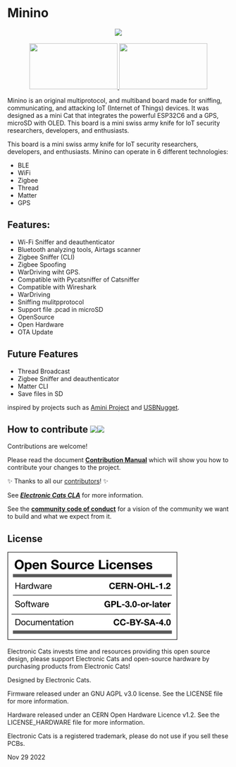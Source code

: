 # Minino


<p align="center">
    <a href="https://github.com/ElectronicCats/Minino/wiki">
        <img src="https://github.com/ElectronicCats/Minino/assets/107638696/ad4bffb2-d428-439c-b691-60add7cfb9af" height=500>
    </a>
</p>


<p align=center>
    <a href="https://electroniccats.com/store/minino/">
        <img src="https://github.com/ElectronicCats/flipper-shields/assets/44976441/0c617467-052b-4ab1-a3b9-ba36e1f55a91" width="200" height="104" />
    </a>
    <a href="https://github.com/ElectronicCats/Minino/wiki">
        <img src="https://github.com/ElectronicCats/flipper-shields/assets/44976441/6aa7f319-3256-442e-a00d-33c8126833ec" width="200" height="104" />
    </a>
</p>



Minino is an original multiprotocol, and multiband board made for sniffing, communicating, and attacking IoT (Internet of Things) devices. It was designed as a mini Cat that integrates the powerful ESP32C6 and a GPS, microSD with OLED. This board is a mini swiss army knife for IoT security researchers, developers, and enthusiasts. 

This board is a mini swiss army knife for IoT security researchers, developers, and enthusiasts. 
Minino can operate in 6 different technologies:
- BLE
- WiFi
- Zigbee
- Thread
- Matter
- GPS

## Features:
- Wi-Fi Sniffer and deauthenticator
- Bluetooth analyzing tools, Airtags scanner
- Zigbee Sniffer (CLI)
- Zigbee Spoofing
- WarDriving wiht GPS.
- Compatible with Pycatsniffer of Catsniffer
- Compatible with Wireshark
- WarDriving
- Sniffing mulitpprotocol
- Support file .pcad in microSD
- OpenSource
- Open Hardware
- OTA Update

## Future Features
- Thread Broadcast 
- Zigbee Sniffer and deauthenticator
- Matter CLI
- Save files in SD



inspired by projects such as [Amini Project](https://github.com/Ocelot-Offensive-Security/Arsenal) and [USBNugget](https://github.com/HakCat-Tech/USB-Nugget).



## How to contribute <img src="https://electroniccats.com/wp-content/uploads/2018/01/fav.png" height="35"><img src="https://raw.githubusercontent.com/gist/ManulMax/2d20af60d709805c55fd784ca7cba4b9/raw/bcfeac7604f674ace63623106eb8bb8471d844a6/github.gif" height="30">


Contributions are welcome!


Please read the document [**Contribution Manual**](https://github.com/ElectronicCats/electroniccats-cla/blob/main/electroniccats-contribution-manual.md) which will show you how to contribute your changes to the project.


✨ Thanks to all our [contributors](https://github.com/ElectronicCats/Minino/graphs/contributors)! ✨


See [**_Electronic Cats CLA_**](https://github.com/ElectronicCats/electroniccats-cla/blob/main/electroniccats-cla.md) for more information.


See the [**community code of conduct**](https://github.com/ElectronicCats/electroniccats-cla/blob/main/electroniccats-community-code-of-conduct.md) for a vision of the community we want to build and what we expect from it.


## License


<a href="https://github.com/ElectronicCats">
    <img src="https://github.com/ElectronicCats/AjoloteBoard/raw/master/OpenSourceLicense.png" height="200" />
</a>


Electronic Cats invests time and resources providing this open source design, please support Electronic Cats and open-source hardware by purchasing products from Electronic Cats!


Designed by Electronic Cats.


Firmware released under an GNU AGPL v3.0 license. See the LICENSE file for more information.


Hardware released under an CERN Open Hardware Licence v1.2. See the LICENSE_HARDWARE file for more information.


Electronic Cats is a registered trademark, please do not use if you sell these PCBs.


Nov 29 2022
